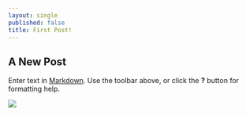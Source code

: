 ```yaml
---
layout: single
published: false
title: First Post!
---
```

## A New Post

Enter text in [Markdown](http://daringfireball.net/projects/markdown/). Use the toolbar above, or click the **?** button for formatting help.

![]({{site.baseurl}}/assets/images/pia21387.jpg)
